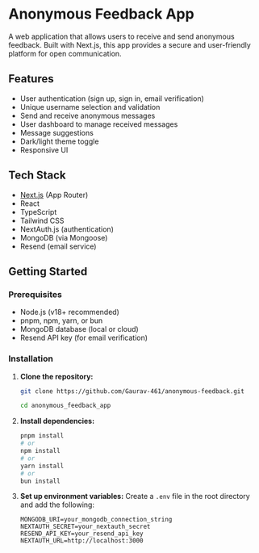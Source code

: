 # Anonymous Feedback App

A web application that allows users to receive and send anonymous feedback. Built with Next.js, this app provides a secure and user-friendly platform for open communication.

## Features

- User authentication (sign up, sign in, email verification)
- Unique username selection and validation
- Send and receive anonymous messages
- User dashboard to manage received messages
- Message suggestions
- Dark/light theme toggle
- Responsive UI

## Tech Stack

- [Next.js](https://nextjs.org/) (App Router)
- React
- TypeScript
- Tailwind CSS
- NextAuth.js (authentication)
- MongoDB (via Mongoose)
- Resend (email service)

## Getting Started

### Prerequisites
- Node.js (v18+ recommended)
- pnpm, npm, yarn, or bun
- MongoDB database (local or cloud)
- Resend API key (for email verification)

### Installation

1. **Clone the repository:**
   ```bash
   git clone https://github.com/Gaurav-461/anonymous-feedback.git

   cd anonymous_feedback_app
   ```
2. **Install dependencies:**
   ```bash
   pnpm install
   # or
   npm install
   # or
   yarn install
   # or
   bun install
   ```
3. **Set up environment variables:**
   Create a `.env` file in the root directory and add the following:
   ```env
   MONGODB_URI=your_mongodb_connection_string
   NEXTAUTH_SECRET=your_nextauth_secret
   RESEND_API_KEY=your_resend_api_key
   NEXTAUTH_URL=http://localhost:3000
   ```